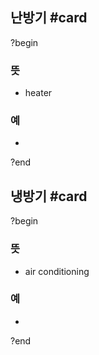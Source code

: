 ## 난방기 #card
?begin
### 뜻
- heater
### 예
-
<!--SR:!2025-09-16,62,270-->
?end


## 냉방기 #card
?begin
### 뜻
- air conditioning
### 예
-
?end

